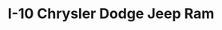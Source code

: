 ---
title: "I-10 Chrysler Dodge Jeep Ram"
url: /indio/i-10-chrysler-dodge-jeep-ram/
shop: Autohaus
---